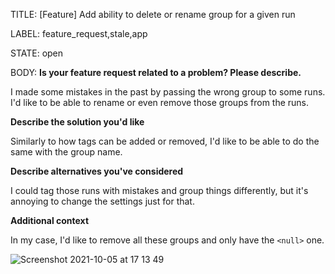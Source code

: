 TITLE:
[Feature] Add ability to delete or rename group for a given run

LABEL:
feature_request,stale,app

STATE:
open

BODY:
**Is your feature request related to a problem? Please describe.**

I made some mistakes in the past by passing the wrong group to some runs. I'd like to be able to rename or even remove those groups from the runs.

**Describe the solution you'd like**

Similarly to how tags can be added or removed, I'd like to be able to do the same with the group name.

**Describe alternatives you've considered**

I could tag those runs with mistakes and group things differently, but it's annoying to change the settings just for that.

**Additional context**

In my case, I'd like to remove all these groups and only have the `<null>` one.

![Screenshot 2021-10-05 at 17 13 49](https://user-images.githubusercontent.com/3457859/136061895-1cf0574e-1d18-4a55-83d8-3f25ddd0a078.png)

